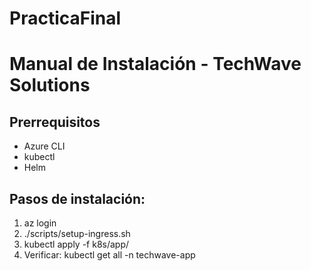 # PracticaFinal
# Manual de Instalación - TechWave Solutions

## Prerrequisitos
- Azure CLI
- kubectl
- Helm

## Pasos de instalación:
1. az login
2. ./scripts/setup-ingress.sh
3. kubectl apply -f k8s/app/
4. Verificar: kubectl get all -n techwave-app
